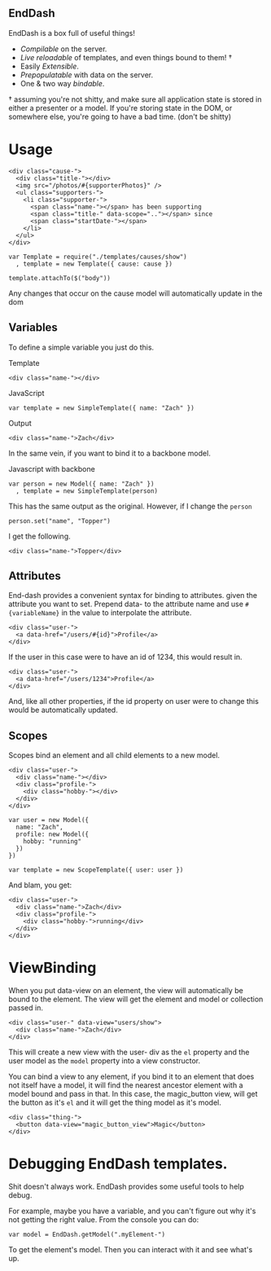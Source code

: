 EndDash
-------

  EndDash is a box full of useful things!

  * *Compilable* on the server.
  * *Live reloadable* of templates, and even things bound to them! †
  *  Easily *Extensible*.
  * *Prepopulatable* with data on the server.
  *  One & two way *bindable*.

† assuming you're not shitty, and make sure all application state is stored in
either a presenter or a model.  If you're storing state in the DOM, or
somewhere else, you're going to have a bad time. (don't be shitty) 

Usage
=====

```
<div class="cause-">
  <div class="title-"></div>
  <img src="/photos/#{supporterPhotos}" />
  <ul class="supporters-">
    <li class="supporter-">
      <span class="name-"></span> has been supporting 
      <span class="title-" data-scope=".."></span> since
      <span class="startDate-"></span>
    </li>
  </ul>
</div>
```

```
var Template = require("./templates/causes/show")
  , template = new Template({ cause: cause })

template.attachTo($("body"))
```

Any changes that occur on the cause model will automatically update in the dom

Variables
---------

  To define a simple variable you just do this.

  Template

```
<div class="name-"></div>
```

  JavaScript

```
var template = new SimpleTemplate({ name: "Zach" })
```

  Output

```
<div class="name-">Zach</div>
```

  In the same vein, if you want to bind it to 
a backbone model.

  Javascript with backbone

```
var person = new Model({ name: "Zach" })
  , template = new SimpleTemplate(person)
```

This has the same output as the original. However, if I
change the `person`

```
person.set("name", "Topper")
```                 

I get the following. 

```
<div class="name-">Topper</div>
```                 

Attributes
----------

  End-dash provides a convenient syntax for binding to attributes.  given the
attribute you want to set.  Prepend data- to the attribute name and use
`#{variableName}` in the value to interpolate the attribute.

```
<div class="user-">
  <a data-href="/users/#{id}">Profile</a>
</div>
```

If the user in this case were to have an id of 1234, this would result in.

```
<div class="user-">
  <a data-href="/users/1234">Profile</a>
</div>
```

And, like all other properties, if the id property on user were to change
this would be automatically updated.

 
Scopes
------

  Scopes bind an element and all child elements to a new model.

```
<div class="user-">
  <div class="name-"></div>
  <div class="profile-">
    <div class="hobby-"></div>
  </div>
</div>
```

```
var user = new Model({ 
  name: "Zach",
  profile: new Model({
    hobby: "running"
  })
})

var template = new ScopeTemplate({ user: user })
```

And blam, you get:
```
<div class="user-">
  <div class="name-">Zach</div>
  <div class="profile-">
    <div class="hobby-">running</div>
  </div>
</div>
```


# ViewBinding

  When you put data-view on an element, the view will automatically be
bound to the element.  The view will get the element and model or collection 
passed in.

```
<div class="user-" data-view="users/show">
  <div class="name-">Zach</div>
</div>
```

  This will create a new view with the user- div as the `el` property and the
user model as the `model` property into a view constructor.  

  You can bind a view to any element, if you bind it to an element that does
not itself have a model, it will find the nearest ancestor element with a model
bound and pass in that.  In this case, the magic_button view, will get the
button as it's `el` and it will get the thing model as it's model.

```
<div class="thing-">
  <button data-view="magic_button_view">Magic</button>
</div>
``` 
 
# Debugging EndDash templates.

  Shit doesn't always work.  EndDash provides some useful tools to
help debug.  

  For example, maybe you have a variable, and you can't figure out why
it's not getting the right value.  From the console you can do:

```
var model = EndDash.getModel(".myElement-") 
```

To get the element's model.  Then you can interact with it and see
what's up.
